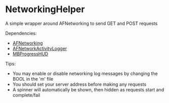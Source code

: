 # NetworkingHelper
A simple wrapper around AFNetworking to send GET and POST requests

Dependencies:
- [AFNetworking](https://github.com/AFNetworking/AFNetworking)
- [AFNetworkActivityLogger](https://github.com/AFNetworking/AFNetworkActivityLogger)
- [MBProgressHUD](https://github.com/jdg/MBProgressHUD)

Tips:
- You may enable or disable networking log messages by changing the BOOL in the 'm' file
- You should set your server address before making any requests
- A spinner will automatically be shown, then hidden as requests start and complete/fail
